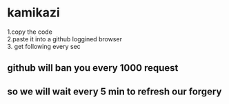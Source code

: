# kamikazi
1.copy the code    
2.paste it into a github loggined browser   
3. get following every sec   
## github will ban you every 1000 request    
## so we will wait every 5 min to refresh our forgery   

